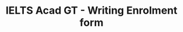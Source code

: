---
title: "IELTS Acad GT - Writing Enrolment form"
draft: false
# page title background image
bg_image: "images/backgrounds/page-title.jpg"
# meta description
description : "IELTS Acad GT for $95 - Writing Enrolment form"
---